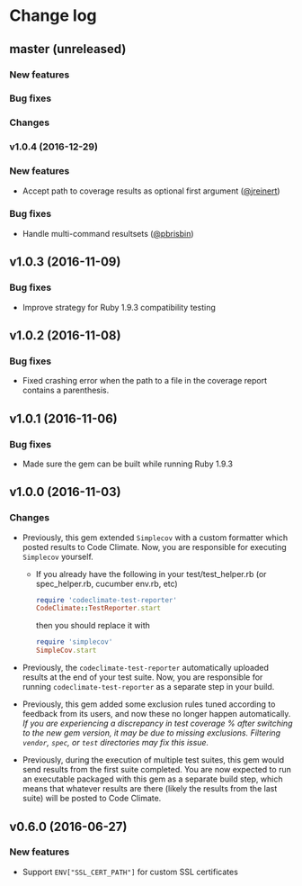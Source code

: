 # Change log

## master (unreleased)

### New features

### Bug fixes

### Changes

### v1.0.4 (2016-12-29)

### New features

* Accept path to coverage results as optional first argument ([@jreinert](https://github.com/codeclimate/ruby-test-reporter/pull/158))

### Bug fixes

* Handle multi-command resultsets ([@pbrisbin](https://github.com/codeclimate/ruby-test-reporter/pull/163))

## v1.0.3 (2016-11-09)

### Bug fixes

* Improve strategy for Ruby 1.9.3 compatibility testing

## v1.0.2 (2016-11-08)

### Bug fixes

* Fixed crashing error when the path to a file in the coverage report
  contains a parenthesis.

## v1.0.1 (2016-11-06)

### Bug fixes

* Made sure the gem can be built while running Ruby 1.9.3

## v1.0.0 (2016-11-03)

### Changes

* Previously, this gem extended `Simplecov` with a custom formatter which posted
  results to Code Climate. Now, you are responsible for executing `Simplecov`
  yourself.

  * If you already have the following in your test/test_helper.rb
    (or spec_helper.rb, cucumber env.rb, etc)

    ```ruby
    require 'codeclimate-test-reporter'
    CodeClimate::TestReporter.start
    ```

    then you should replace it with

    ```ruby
    require 'simplecov'
    SimpleCov.start
    ```

* Previously, the `codeclimate-test-reporter` automatically uploaded results at
  the end of your test suite.  Now, you are responsible for running
  `codeclimate-test-reporter` as a separate step in your build.
* Previously, this gem added some exclusion rules tuned according to feedback
  from its users, and now these no longer happen automatically. *If you are
  experiencing a discrepancy in test coverage % after switching to the new gem
  version, it may be due to missing exclusions. Filtering `vendor`, `spec`, or
  `test` directories may fix this issue.*
* Previously, during the execution of multiple test suites, this gem would send
  results from the first suite completed. You are now expected to run an
  executable packaged with this gem as a separate build step, which means that
  whatever results are there (likely the results from the last suite) will be
  posted to Code Climate.

## v0.6.0 (2016-06-27)

### New features

* Support `ENV["SSL_CERT_PATH"]` for custom SSL certificates
